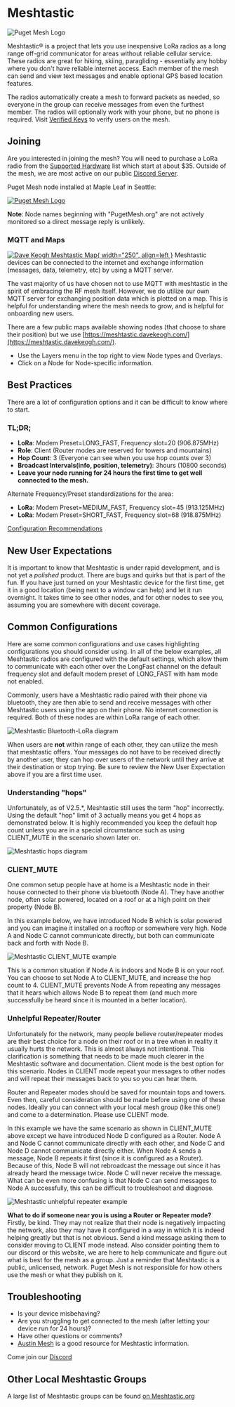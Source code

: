 # Meshtastic
![Puget Mesh Logo](/media/Meshtastic_Banner_Logo.png)

Meshtastic® is a project that lets you use inexpensive LoRa radios as a long range off-grid communicator for areas without reliable cellular service. These radios are great for hiking, skiing, paragliding - essentially any hobby where you don't have reliable internet access. Each member of the mesh can send and view text messages and enable optional GPS based location features.

The radios automatically create a mesh to forward packets as needed, so everyone in the group can receive messages from even the furthest member. The radios will optionally work with your phone, but no phone is required. Visit [Verified Keys](verifiedkeys) to verify users on the mesh. 

## Joining
Are you interested in joining the mesh? You will need to purchase a LoRa radio from the [Supported Hardware](https://meshtastic.org/docs/hardware/devices/) list which start at about $35. Outside of the mesh, we are most active on our public [Discord Server](https://discord.gg/ANvUg3AyZt).

Puget Mesh node installed at Maple Leaf in Seattle:

[![Puget Mesh Logo](/media/MLA_Node.jpg)](/media/MLA_Node.jpg)

**Note**: Node names beginning with "PugetMesh.org" are not actively monitored so a direct message reply is unlikely.

### MQTT and Maps
[![Dave Keogh Meshtastic Map](/media/11Nov2024_MapSShot.png){ width="250", align=left }](https://meshtastic.davekeogh.com/?lat=47.73284666107599&lng=237.66448974609378&zoom=9)
Meshtastic devices can be connected to the internet and exchange information (messages, data, telemetry, etc) by using a MQTT server. 

The vast majority of us have chosen not to use MQTT with meshtastic in the spirit of embracing the RF mesh itself. However, we do utilize our own MQTT server for exchanging position data which is plotted on a map. This is helpful for understanding where the mesh needs to grow, and is helpful for onboarding new users.

There are a few public maps available showing nodes (that choose to share their position) but we use [https://meshtastic.davekeogh.com/](https://meshtastic.davekeogh.com/).

- Use the Layers menu in the top right to view Node types and Overlays.
- Click on a Node for Node-specific information.

## Best Practices
There are a lot of configuration options and it can be difficult to know where to start. 
### TL;DR;
- **LoRa**: Modem Preset=LONG_FAST, Frequency slot=20 (906.875MHz)
- **Role**: Client (Router modes are reserved for towers and mountains)
- **Hop Count**: 3 (Everyone can see when you use hop counts over 3)
- **Broadcast Intervals(info, position, telemetry)**: 3hours (10800 seconds)
- **Leave your node running for 24 hours the first time to get well connected to the mesh.**

Alternate Frequency/Preset standardizations for the area:

- **LoRa**: Modem Preset=MEDIUM_FAST, Frequency slot=45 (913.125MHz)
- **LoRa**: Modem Preset=SHORT_FAST, Frequency slot=68 (918.875MHz)

[Configuration Recommendations](config)

## New User Expectations
It is important to know that Meshtastic is under rapid development, and is not yet a *polished* product. There are bugs and quirks but that is part of the fun. If you have just turned on your Meshtastic device for the first time, get it in a good location (being next to a window can help) and let it run overnight. It takes time to see other nodes, and for other nodes to see you, assuming you are somewhere with decent coverage. 

## Common Configurations

Here are some common configurations and use cases highlighting configurations you should consider using. In all of the below examples, all Meshtastic radios are configured with the default settings, which allow them to communicate with each other over the LongFast channel on the default frequency slot and default modem preset of LONG_FAST with ham mode not enabled. 

Commonly, users have a Meshtastic radio paired with their phone via bluetooth, they are then able to send and receive messages with other Meshtastic users using the app on their phone. No internet connection is required. Both of these nodes are within LoRa range of each other.

![Meshtastic Bluetooth-LoRa diagram](/media/meshtastic_device-to-device.png)

When users are **not** within range of each other, they can utilize the mesh that meshtastic offers. Your messages do not have to be received directly by another user, they can hop over users of the network until they arrive at their destination or stop trying. Be sure to review the New User Expectation above if you are a first time user.

### Understanding "hops"
Unfortunately, as of V2.5.*, Meshtastic still uses the term "hop" incorrectly. Using the default "hop" limit of 3 actually means you get 4 hops as demonstrated below. It is highly recommended you keep the default hop count unless you are in a special circumstance such as using CLIENT_MUTE in the scenario shown later on.

![Meshtastic hops diagram](/media/meshtastic_max-hops.png)

### CLIENT_MUTE
One common setup people have at home is a Meshtastic node in their house connected to their phone via bluetooth (Node A). They have another node, often solar powered, located on a roof or at a high point on their property (Node B). 

In this example below, we have introduced Node B which is solar powered and you can imagine it installed on a rooftop or somewhere very high. Node A and Node C cannot communicate directly, but both can communicate back and forth with Node B. 

![Meshtastic CLIENT_MUTE example](/media/meshtastic_client-mute-example.png)

This is a common situation if Node A is indoors and Node B is on your roof. You can choose to set Node A to CLIENT_MUTE, and increase the hop count to 4. CLIENT_MUTE prevents Node A from repeating any messages that it hears which allows Node B to repeat them (and much more successfully be heard since it is mounted in a better location).

### Unhelpful Repeater/Router
Unfortunately for the network, many people believe router/repeater modes are their best choice for a node on their roof or in a tree when in reality it usually hurts the network. This is almost always not intentional. This clarification is something that needs to be made much clearer in the Meshtastic software and documentation. Client mode is the best option for this scenario. Nodes in CLIENT mode repeat your messages to other nodes and will repeat their messages back to you so you can hear them.

Router and Repeater modes should be saved for mountain tops and towers. Even then, careful consideration should be made before using one of these nodes. Ideally you can connect with your local mesh group (like this one!) and come to a determination. Please use CLIENT mode.

In this example we have the same scenario as shown in CLIENT_MUTE above except we have introduced Node D configured as a Router. Node A and Node C cannot communicate directly with each other, and Node C and Node D cannot communicate directly either. When Node A sends a message, Node B repeats it first (since it is configured as a Router). Because of this, Node B will not rebroadcast the message out since it has already heard the message twice. Node C will never receive the message. What can be even more confusing is that Node C can send messages to Node A successfully, this can be difficult to troubleshoot and diagnose.

![Meshtastic unhelpful repeater example](/media/meshtastic_bad-repeater-example.png)

**What to do if someone near you is using a Router or Repeater mode?** Firstly, be kind. They may not realize that their node is negatively impacting the network, also they may have it configured in a way in which it is indeed helping greatly but that is not obvious. Send a kind message asking them to consider moving to CLIENT mode instead. Also consider pointing them to our discord or this website, we are here to help communicate and figure out what is best for the mesh as a group. Just a reminder that Meshtastic is a public, unlicensed, network. Puget Mesh is not responsible for how others use the mesh or what they publish on it.

## Troubleshooting
- Is your device misbehaving?
- Are you struggling to get connected to the mesh (after letting your device run for 24 hours)?
- Have other questions or comments?
- [Austin Mesh](https://www.austinmesh.org/join/) is a good resource for Meshtastic information.

Come join our [Discord](https://discord.gg/ANvUg3AyZt)

## Other Local Meshtastic Groups
A large list of Meshtastic groups can be found [on Meshtastic.org](https://meshtastic.org/docs/community/local-groups/#washington)

